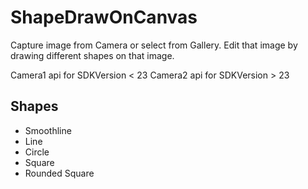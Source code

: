 # ShapeDrawOnCanvas
Capture image from Camera or select from Gallery. Edit that image by drawing different shapes on that image. 

Camera1 api for SDKVersion < 23
Camera2 api for SDKVersion > 23

## Shapes
- Smoothline
- Line
- Circle
- Square
- Rounded Square

